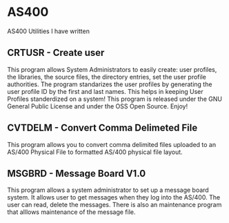 # AS400
AS400 Utilities I have written

CRTUSR - Create user 
-----------------------------------
This program allows System Administrators to easily create:
user profiles, the libraries, the source files, the directory entries, set the user
profile authorities.  The program standarizes the user profiles by generating
the user profile ID by the first and last names.  This helps in keeping User
Profiles standerdized on a system!  This program is released under the
GNU General Public License and under the OSS Open Source.
Enjoy!
		  

CVTDELM - Convert Comma Delimeted File
-----------------------------------------------------------------------------
This program allows you to convert comma delimited files uploaded to
an AS/400 Physical File to formatted AS/400 physical file layout.


MSGBRD - Message Board V1.0
----------------------------------------------------------------------------
This program allows a system administrator to set up a message board system.
It allows user to get messages when they log into the AS/400.
The user can read, delete the messages.
There is also an maintenance program that alllows maintenance of the
message file.



